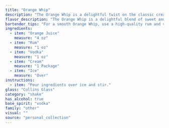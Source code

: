 ```yaml
---
title: "Orange Whip"
description: "The Orange Whip is a delightful twist on the classic cream-based cocktail family, likely drawing inspiration from the creamy concoctions popularized in the early 20th century. Its exact origin remains shrouded, but it likely emerged from the creative bartending scene, a testament to the enduring appeal of blending tropical fruit flavors with creamy textures. "
flavor_description: "The Orange Whip is a delightful blend of sweet and tart, with a creamy smoothness. The orange juice provides a vibrant citrus punch, while the rum and vodka contribute a subtle, warm spice. The cream adds a luxurious richness, balancing the acidity and creating a velvety texture.  The ice chills the cocktail, making it refreshing and perfect for a hot day. "
bartender_tips: "For a smooth Orange Whip, use a high-quality rum and vodka.  Ensure the cream is chilled for a thick consistency.  Shake vigorously with ice to thoroughly chill and blend the flavors.  Strain into a chilled coupe glass for a sophisticated presentation. A subtle orange zest garnish adds a fragrant touch. "
ingredients:
  - item: "Orange Juice"
    measure: "4 oz"
  - item: "Rum"
    measure: "1 oz"
  - item: "Vodka"
    measure: "1 oz"
  - item: "Cream"
    measure: "1 Package"
  - item: "Ice"
    measure: "Over"
instructions:
  - item: "Pour ingredients over ice and stir."
glass: "Collins Glass"
category: "shake"
has_alcohol: true
base_spirit: "vodka"
family: "other"
visual: ""
source: "personal_collection"
---
```


